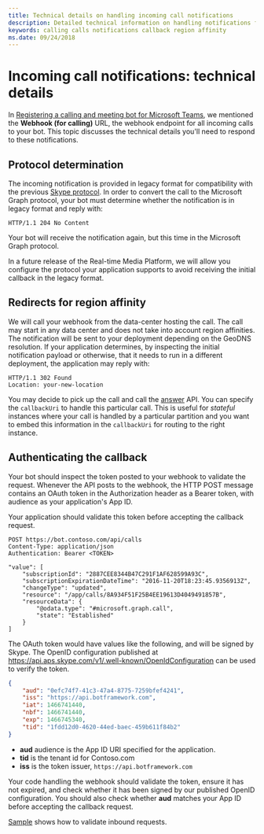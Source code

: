 ```yaml
---
title: Technical details on handling incoming call notifications
description: Detailed technical information on handling notifications from incoming calls
keywords: calling calls notifications callback region affinity
ms.date: 09/24/2018
---
```


# Incoming call notifications: technical details

In [Registering a calling and meeting bot for Microsoft Teams](~/registering-calling-bot#creating-a-new-bot-or-adding-calling-capabilities-to-an-existing-bot), we mentioned the **Webhook (for calling)** URL, the webhook endpoint for all incoming calls to your bot. This topic discusses the technical details you'll need to respond to these notifications.

## Protocol determination

The incoming notification is provided in legacy format for compatibility with the previous [Skype protocol](https://docs.microsoft.com/en-us/azure/bot-service/dotnet/bot-builder-dotnet-real-time-media-concepts?view=azure-bot-service-3.0). In order to convert the call to the Microsoft Graph protocol, your bot must determine whether the notification is in legacy format and reply with:

```http
HTTP/1.1 204 No Content
```

Your bot will receive the notification again, but this time in the Microsoft Graph protocol.

In a future release of the Real-time Media Platform, we will allow you configure the protocol your application supports to avoid receiving the initial callback in the legacy format.

## Redirects for region affinity

We will call your webhook from the data-center hosting the call. The call may start in any data center and does not take into account region affinities. The notification will be sent to your deployment depending on the GeoDNS resolution. If your application determines, by inspecting the initial notification payload or otherwise, that it needs to run in a different deployment, the application may reply with:

```http
HTTP/1.1 302 Found
Location: your-new-location
```

You may decide to pick up the call and call the [answer](https://developer.microsoft.com/en-us/graph/docs/api-reference/beta/api/call_answer) API. You can specify the `callbackUri` to handle this particular call. This is useful for _stateful_ instances where your call is handled by a particular partition and you want to embed this information in the `callbackUri` for routing to the right instance.

## Authenticating the callback

Your bot should inspect the token posted to your webhook to validate the request. Whenever the API posts to the webhook, the HTTP POST message contains an OAuth token in the Authorization header as a Bearer token, with audience as your application's App ID.

Your application should validate this token before accepting the callback request.

```http
POST https://bot.contoso.com/api/calls
Content-Type: application/json
Authentication: Bearer <TOKEN>

"value": [
    "subscriptionId": "2887CEE8344B47C291F1AF628599A93C",
    "subscriptionExpirationDateTime": "2016-11-20T18:23:45.9356913Z",
    "changeType": "updated",
    "resource": "/app/calls/8A934F51F25B4EE19613D4049491857B",
    "resourceData": {
        "@odata.type": "#microsoft.graph.call",
        "state": "Established"
    }
]
```

The OAuth token would have values like the following, and will be signed by Skype. The OpenID configuration published at <https://api.aps.skype.com/v1/.well-known/OpenIdConfiguration> can be used to verify the token.

```json
{
    "aud": "0efc74f7-41c3-47a4-8775-7259bfef4241",
    "iss": "https://api.botframework.com",
    "iat": 1466741440,
    "nbf": 1466741440,
    "exp": 1466745340,
    "tid": "1fdd12d0-4620-44ed-baec-459b611f84b2"
}
```

* **aud** audience is the App ID URI specified for the application.
* **tid** is the tenant id for Contoso.com
* **iss** is the token issuer, `https://api.botframework.com`

Your code handling the webhook should validate the token, ensure it has not expired, and check whether it has been signed by our published OpenID configuration. You should also check whether **aud** matches your App ID before accepting the callback request.

[Sample](https://github.com/microsoftgraph/microsoft-graph-comms-samples/blob/master/Samples/Common/Sample.Common/Authentication/AuthenticationProvider.cs) shows how to validate inbound requests.
